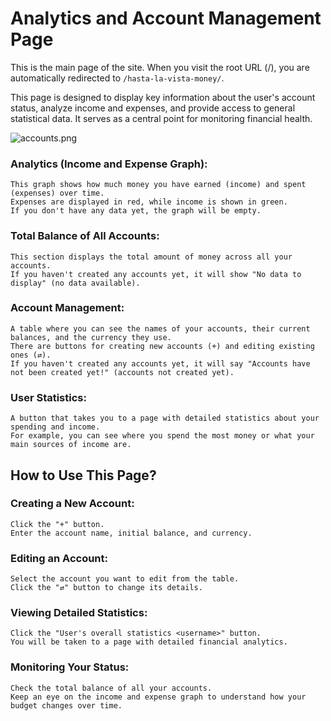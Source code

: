# Analytics and Account Management Page  

This is the main page of the site. When you visit the root URL (/), you are automatically redirected to `/hasta-la-vista-money/`.

This page is designed to display key information about the user's account status, analyze income and expenses, and provide access to general statistical data. It serves as a central point for monitoring financial health.

![accounts.png](https://media.githubusercontent.com/media/TurtleOld/hasta-la-vista-money/refs/heads/main/docs/img/accounts.png)  

### Analytics (Income and Expense Graph):  

    This graph shows how much money you have earned (income) and spent (expenses) over time.
    Expenses are displayed in red, while income is shown in green.
    If you don't have any data yet, the graph will be empty.
     

### Total Balance of All Accounts:  

    This section displays the total amount of money across all your accounts.
    If you haven't created any accounts yet, it will show "No data to display" (no data available).
     

### Account Management:  

    A table where you can see the names of your accounts, their current balances, and the currency they use.
    There are buttons for creating new accounts (+) and editing existing ones (⇄).
    If you haven't created any accounts yet, it will say "Accounts have not been created yet!" (accounts not created yet).
     

### User Statistics:  

    A button that takes you to a page with detailed statistics about your spending and income.
    For example, you can see where you spend the most money or what your main sources of income are.
     

## How to Use This Page?  
### Creating a New Account:  

    Click the "+" button.
    Enter the account name, initial balance, and currency.
     

### Editing an Account:  

    Select the account you want to edit from the table.
    Click the "⇄" button to change its details.
     

### Viewing Detailed Statistics:  

    Click the "User's overall statistics <username>" button.
    You will be taken to a page with detailed financial analytics.
     

### Monitoring Your Status:  

    Check the total balance of all your accounts.
    Keep an eye on the income and expense graph to understand how your budget changes over time.
     